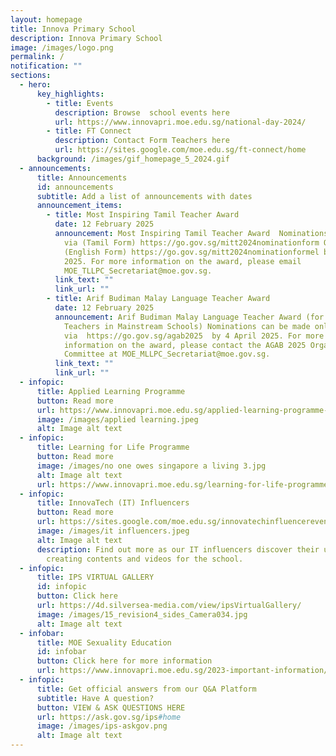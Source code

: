 ```yaml
---
layout: homepage
title: Innova Primary School
description: Innova Primary School
image: /images/logo.png
permalink: /
notification: ""
sections:
  - hero:
      key_highlights:
        - title: Events
          description: Browse  school events here
          url: https://www.innovapri.moe.edu.sg/national-day-2024/
        - title: FT Connect
          description: Contact Form Teachers here
          url: https://sites.google.com/moe.edu.sg/ft-connect/home
      background: /images/gif_homepage_5_2024.gif
  - announcements:
      title: Announcements
      id: announcements
      subtitle: Add a list of announcements with dates
      announcement_items:
        - title: Most Inspiring Tamil Teacher Award
          date: 12 February 2025
          announcement: Most Inspiring Tamil Teacher Award  Nominations can be made online
            via (Tamil Form) https://go.gov.sg/mitt2024nominationform OR
            (English Form) https://go.gov.sg/mitt2024nominationformel by 4 April
            2025. For more information on the award, please email
            MOE_TLLPC_Secretariat@moe.gov.sg.
          link_text: ""
          link_url: ""
        - title: Arif Budiman Malay Language Teacher Award
          date: 12 February 2025
          announcement: Arif Budiman Malay Language Teacher Award (for all Malay Language
            Teachers in Mainstream Schools) Nominations can be made online
            via  https://go.gov.sg/agab2025  by 4 April 2025. For more
            information on the award, please contact the AGAB 2025 Organising
            Committee at MOE_MLLPC_Secretariat@moe.gov.sg.
          link_text: ""
          link_url: ""
  - infopic:
      title: Applied Learning Programme
      button: Read more
      url: https://www.innovapri.moe.edu.sg/applied-learning-programme-alp/
      image: /images/applied learning.jpeg
      alt: Image alt text
  - infopic:
      title: Learning for Life Programme
      button: Read more
      image: /images/no one owes singapore a living 3.jpg
      alt: Image alt text
      url: https://www.innovapri.moe.edu.sg/learning-for-life-programme-ips/
  - infopic:
      title: InnovaTech (IT) Influencers
      button: Read more
      url: https://sites.google.com/moe.edu.sg/innovatechinfluencereventsblog/home
      image: /images/it influencers.jpeg
      alt: Image alt text
      description: Find out more as our IT influencers discover their unique role of
        creating contents and videos for the school.
  - infopic:
      title: IPS VIRTUAL GALLERY
      id: infopic
      button: Click here
      url: https://4d.silversea-media.com/view/ipsVirtualGallery/
      image: /images/15_revision4_sides_Camera034.jpg
      alt: Image alt text
  - infobar:
      title: MOE Sexuality Education
      id: infobar
      button: Click here for more information
      url: https://www.innovapri.moe.edu.sg/2023-important-information/moesexualityeducation/
  - infopic:
      title: Get official answers from our Q&A Platform
      subtitle: Have A question?
      button: VIEW & ASK QUESTIONS HERE
      url: https://ask.gov.sg/ips#home
      image: /images/ips-askgov.png
      alt: Image alt text
---
```

